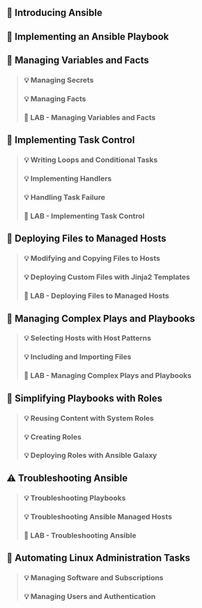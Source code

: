 ## :bookmark_tabs: Introducing Ansible

## :bookmark_tabs: Implementing an Ansible Playbook

## :bookmark_tabs: Managing Variables and Facts
> ###	:bulb: Managing Secrets
> ###	:bulb: Managing Facts
> ###	:dvd: LAB - Managing Variables and Facts

## :bookmark_tabs: Implementing Task Control
> ###	:bulb: Writing Loops and Conditional Tasks
> ###	:bulb: Implementing Handlers
> ###	:bulb: Handling Task Failure
> ###	:dvd: LAB - Implementing Task Control

## :bookmark_tabs: Deploying Files to Managed Hosts
> ###	:bulb: Modifying and Copying Files to Hosts
> ###	:bulb: Deploying Custom Files with Jinja2 Templates
> ###	:dvd: LAB - Deploying Files to Managed Hosts

## :bookmark_tabs: Managing Complex Plays and Playbooks
> ###	:bulb: Selecting Hosts with Host Patterns
> ###	:bulb: Including and Importing Files
> ###	:dvd: LAB - Managing Complex Plays and Playbooks

## :floppy_disk: Simplifying Playbooks with Roles
> ###	:bulb: Reusing Content with System Roles
> ###	:bulb: Creating Roles
> ###	:bulb: Deploying Roles with Ansible Galaxy

## :warning: Troubleshooting Ansible
> ###	:bulb: Troubleshooting Playbooks
> ###	:bulb: Troubleshooting Ansible Managed Hosts
> ###	:dvd: LAB - Troubleshooting Ansible

## :beginner: Automating Linux Administration Tasks
> ###	:bulb: Managing Software and Subscriptions
> ###	:bulb: Managing Users and Authentication
